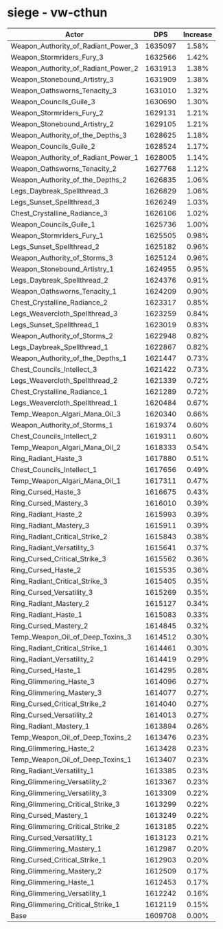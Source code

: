 # siege - vw-cthun
| Actor | DPS | Increase |
|---|:---:|:---:|
|Weapon_Authority_of_Radiant_Power_3|1635097|1.58%|
|Weapon_Stormriders_Fury_3|1632566|1.42%|
|Weapon_Authority_of_Radiant_Power_2|1631913|1.38%|
|Weapon_Stonebound_Artistry_3|1631909|1.38%|
|Weapon_Oathsworns_Tenacity_3|1631010|1.32%|
|Weapon_Councils_Guile_3|1630690|1.30%|
|Weapon_Stormriders_Fury_2|1629131|1.21%|
|Weapon_Stonebound_Artistry_2|1629105|1.21%|
|Weapon_Authority_of_the_Depths_3|1628625|1.18%|
|Weapon_Councils_Guile_2|1628524|1.17%|
|Weapon_Authority_of_Radiant_Power_1|1628005|1.14%|
|Weapon_Oathsworns_Tenacity_2|1627768|1.12%|
|Weapon_Authority_of_the_Depths_2|1626835|1.06%|
|Legs_Daybreak_Spellthread_3|1626829|1.06%|
|Legs_Sunset_Spellthread_3|1626249|1.03%|
|Chest_Crystalline_Radiance_3|1626106|1.02%|
|Weapon_Councils_Guile_1|1625736|1.00%|
|Weapon_Stormriders_Fury_1|1625505|0.98%|
|Legs_Sunset_Spellthread_2|1625182|0.96%|
|Weapon_Authority_of_Storms_3|1625124|0.96%|
|Weapon_Stonebound_Artistry_1|1624955|0.95%|
|Legs_Daybreak_Spellthread_2|1624376|0.91%|
|Weapon_Oathsworns_Tenacity_1|1624209|0.90%|
|Chest_Crystalline_Radiance_2|1623317|0.85%|
|Legs_Weavercloth_Spellthread_3|1623259|0.84%|
|Legs_Sunset_Spellthread_1|1623019|0.83%|
|Weapon_Authority_of_Storms_2|1622948|0.82%|
|Legs_Daybreak_Spellthread_1|1622867|0.82%|
|Weapon_Authority_of_the_Depths_1|1621447|0.73%|
|Chest_Councils_Intellect_3|1621422|0.73%|
|Legs_Weavercloth_Spellthread_2|1621339|0.72%|
|Chest_Crystalline_Radiance_1|1621289|0.72%|
|Legs_Weavercloth_Spellthread_1|1620484|0.67%|
|Temp_Weapon_Algari_Mana_Oil_3|1620340|0.66%|
|Weapon_Authority_of_Storms_1|1619374|0.60%|
|Chest_Councils_Intellect_2|1619311|0.60%|
|Temp_Weapon_Algari_Mana_Oil_2|1618333|0.54%|
|Ring_Radiant_Haste_3|1617880|0.51%|
|Chest_Councils_Intellect_1|1617656|0.49%|
|Temp_Weapon_Algari_Mana_Oil_1|1617311|0.47%|
|Ring_Cursed_Haste_3|1616675|0.43%|
|Ring_Cursed_Mastery_3|1616010|0.39%|
|Ring_Radiant_Haste_2|1615993|0.39%|
|Ring_Radiant_Mastery_3|1615911|0.39%|
|Ring_Radiant_Critical_Strike_2|1615843|0.38%|
|Ring_Radiant_Versatility_3|1615641|0.37%|
|Ring_Cursed_Critical_Strike_3|1615562|0.36%|
|Ring_Cursed_Haste_2|1615535|0.36%|
|Ring_Radiant_Critical_Strike_3|1615405|0.35%|
|Ring_Cursed_Versatility_3|1615269|0.35%|
|Ring_Radiant_Mastery_2|1615127|0.34%|
|Ring_Radiant_Haste_1|1615083|0.33%|
|Ring_Cursed_Mastery_2|1614845|0.32%|
|Temp_Weapon_Oil_of_Deep_Toxins_3|1614512|0.30%|
|Ring_Radiant_Critical_Strike_1|1614461|0.30%|
|Ring_Radiant_Versatility_2|1614419|0.29%|
|Ring_Cursed_Haste_1|1614295|0.28%|
|Ring_Glimmering_Haste_3|1614096|0.27%|
|Ring_Glimmering_Mastery_3|1614077|0.27%|
|Ring_Cursed_Critical_Strike_2|1614040|0.27%|
|Ring_Cursed_Versatility_2|1614013|0.27%|
|Ring_Radiant_Mastery_1|1613894|0.26%|
|Temp_Weapon_Oil_of_Deep_Toxins_2|1613476|0.23%|
|Ring_Glimmering_Haste_2|1613428|0.23%|
|Temp_Weapon_Oil_of_Deep_Toxins_1|1613407|0.23%|
|Ring_Radiant_Versatility_1|1613385|0.23%|
|Ring_Glimmering_Versatility_2|1613367|0.23%|
|Ring_Glimmering_Versatility_3|1613309|0.22%|
|Ring_Glimmering_Critical_Strike_3|1613299|0.22%|
|Ring_Cursed_Mastery_1|1613249|0.22%|
|Ring_Glimmering_Critical_Strike_2|1613185|0.22%|
|Ring_Cursed_Versatility_1|1613123|0.21%|
|Ring_Glimmering_Mastery_1|1612987|0.20%|
|Ring_Cursed_Critical_Strike_1|1612903|0.20%|
|Ring_Glimmering_Mastery_2|1612509|0.17%|
|Ring_Glimmering_Haste_1|1612453|0.17%|
|Ring_Glimmering_Versatility_1|1612242|0.16%|
|Ring_Glimmering_Critical_Strike_1|1612119|0.15%|
|Base|1609708|0.00%|
